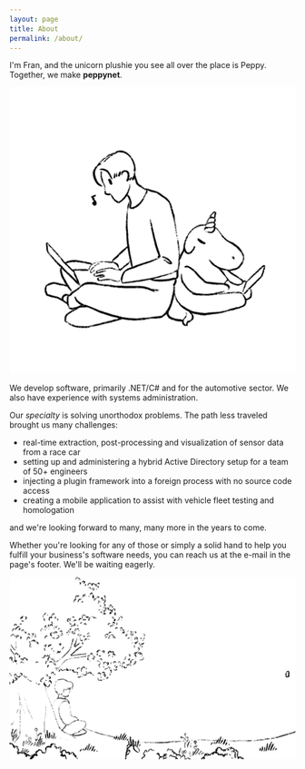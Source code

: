 ```yaml
---
layout: page
title: About
permalink: /about/
---
```


I'm Fran, and the unicorn plushie you see all over the place is Peppy. Together, we make **peppynet**.

![Working together.](/assets/images/work2_bl_transparent.gif)

We develop software, primarily .NET/C# and for the automotive sector. 
We also have experience with systems administration.

Our _specialty_ is solving unorthodox problems. The path less traveled brought us many challenges:
- real-time extraction, post-processing and visualization of sensor data from a race car
- setting up and administering a hybrid Active Directory setup for a team of 50+ engineers
- injecting a plugin framework into a foreign process with no source code access 
- creating a mobile application to assist with vehicle fleet testing and homologation

and we're looking forward to many, many more in the years to come.

Whether you're looking for any of those or simply a solid hand to help you fulfill your business's software needs,
you can reach us at the e-mail in the page's footer. We'll be waiting eagerly.

![A nice vista to wave you goodbye.](/assets/images/f_bl_transparent.gif)
